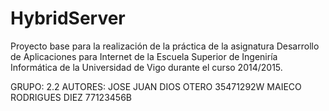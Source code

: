 HybridServer
=================
Proyecto base para la realización de la práctica de la asignatura Desarrollo de Aplicaciones para Internet de la Escuela Superior de Ingeniría Informática de la Universidad de Vigo durante el curso 2014/2015.

GRUPO: 2.2
AUTORES:
	JOSE JUAN DIOS OTERO 35471292W
	MAIECO RODRIGUES DIEZ 77123456B